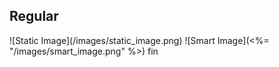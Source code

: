 <h2>Regular</h2>
![Static Image](/images/static_image.png)
![Smart Image](<%= "/images/smart_image.png" %>)
fin